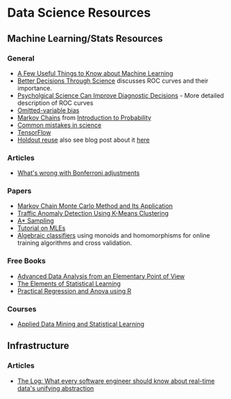 # Data Science Resources

## Machine Learning/Stats Resources

### General
  - [A Few Useful Things to Know about Machine Learning](https://homes.cs.washington.edu/~pedrod/papers/cacm12.pdf)
  - [Better Decisions Through Science](http://www.psychologicalscience.org/pdf/pspi/sciam.pdf) discusses ROC curves and their importance.
  - [Psycholgical Science Can Improve Diagnostic Decisions](http://www.psychologicalscience.org/journals/pspi/pdf/pspi001.pdf) - More detailed description of ROC curves
  - [Omitted-variable bias](https://en.wikipedia.org/wiki/Omitted-variable_bias)
  - [Markov Chains](http://www.dartmouth.edu/~chance/teaching_aids/books_articles/probability_book/Chapter11.pdf) from [Introduction to Probability](http://www.dartmouth.edu/~chance/teaching_aids/books_articles/probability_book/book.html)
  - [Common mistakes in science](http://www.nature.com/news/how-scientists-fool-themselves-and-how-they-can-stop-1.18517)
  - [TensorFlow](http://www.tensorflow.org/)
  - [Holdout reuse](http://www.sciencemag.org/content/349/6248/636.full.pdf) also see blog post about it [here](http://andyljones.tumblr.com/post/127547085623/holdout-reuse)

### Articles
  - [What's wrong with Bonferroni adjustments](http://www.ncbi.nlm.nih.gov/pmc/articles/PMC1112991/)

### Papers
  - [Markov Chain Monte Carlo Method and Its Application](http://ecovision.mit.edu/~sai/12S990/mcmctutorial.pdf)
  - [Traffic Anomaly Detection Using K-Means Clustering](http://www.net.in.tum.de/fileadmin/TUM/members/muenz/documents/muenz07k-means.pdf)
  - [A\* Sampling](http://papers.nips.cc/paper/5449-a-sampling.pdf)
  - [Tutorial on MLEs](http://times.cs.uiuc.edu/course/410/note/mle.pdf)
  - [Algebraic classifiers](https://izbicki.me/public/papers/icml2013-algebraic-classifiers.pdf) using monoids and homomorphisms for online training algorithms and cross validation.

### Free Books
  - [Advanced Data Analysis from an Elementary Point of View](http://www.stat.cmu.edu/~cshalizi/ADAfaEPoV/)
  - [The Elements of Statistical Learning](http://statweb.stanford.edu/~tibs/ElemStatLearn/)
  - [Practical Regression and Anova using R](http://www.ats.ucla.edu/stat/r/sk/books_pra.htm)

### Courses
  - [Applied Data Mining and Statistical Learning](https://onlinecourses.science.psu.edu/stat857/intro)

## Infrastructure

### Articles
  - [The Log: What every software engineer should know about real-time data's unifying abstraction](https://engineering.linkedin.com/distributed-systems/log-what-every-software-engineer-should-know-about-real-time-datas-unifying)

